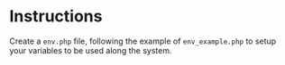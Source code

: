 # Instructions
Create a `env.php` file, following the example of `env_example.php` to setup your variables to be used along the system.